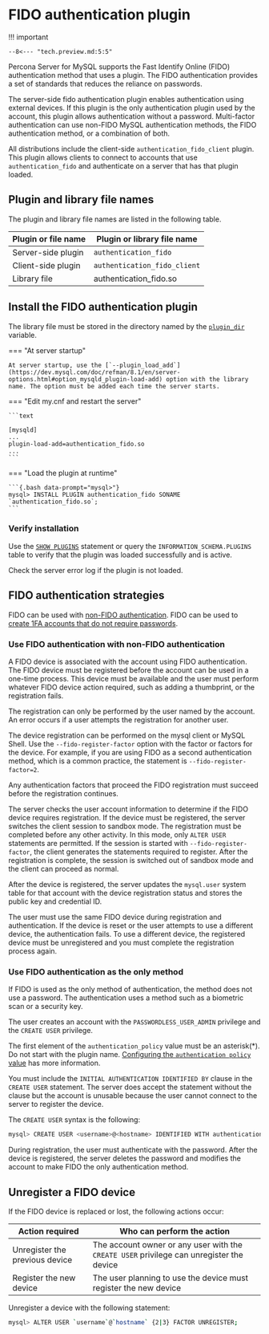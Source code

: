 # FIDO authentication plugin

!!! important

    --8<--- "tech.preview.md:5:5"
    
Percona Server for MySQL supports the Fast Identify Online (FIDO) authentication method that uses a plugin. The FIDO authentication provides a set of standards that reduces the reliance on passwords.

The server-side fido authentication plugin enables authentication using external devices. If this plugin is the only authentication plugin used by the account, this plugin allows authentication without a password. Multi-factor authentication can use non-FIDO MySQL authentication methods, the FIDO authentication method, or a combination of both. 

All distributions include the client-side `authentication_fido_client` plugin. This plugin allows clients to connect to accounts that use `authentication_fido` and authenticate on a server that has that plugin loaded.

## Plugin and library file names

The plugin and library file names are listed in the following table. 

| Plugin or file name | Plugin or library file name |
|---|---|
| Server-side plugin  | `authentication_fido` |
| Client-side plugin | `authentication_fido_client` |
| Library file | authentication_fido.so |

## Install the FIDO authentication plugin

The library file must be stored in the directory named by the [`plugin_dir`](https://dev.mysql.com/doc/refman/8.0/en/server-system-variables.html#sysvar_plugin_dir) variable. 

=== "At server startup"

    At server startup, use the [`--plugin_load_add`](https://dev.mysql.com/doc/refman/8.1/en/server-options.html#option_mysqld_plugin-load-add) option with the library name. The option must be added each time the server starts.

=== "Edit my.cnf and restart the server"

    ```text

    [mysqld]
    ...
    plugin-load-add=authentication_fido.so
    ...
    ```

=== "Load the plugin at runtime"

    ```{.bash data-prompt="mysql>"}
    mysql> INSTALL PLUGIN authentication_fido SONAME `authentication_fido.so`;
    ```

### Verify installation

Use the [`SHOW PLUGINS`](https://dev.mysql.com/doc/refman/8.1/en/show-plugins.html) statement or query the `INFORMATION_SCHEMA.PLUGINS` table to verify that the plugin was loaded successfully and is active.

Check the server error log if the plugin is not loaded.

## FIDO authentication strategies

FIDO can be used with [non-FIDO authentication](#use-fido-authentication-with-non-fido-authentication). FIDO can be used to [create 1FA accounts that do not require passwords](#use-fido-authentication-as-the-only-method).

### Use FIDO authentication with non-FIDO authentication

A FIDO device is associated with the account using FIDO authentication. The FIDO device must be registered before the account can be used in a one-time process. This device must be available and the user must perform whatever FIDO device action required, such as adding a thumbprint, or the registration fails.

The registration can only be performed by the user named by the account. An error occurs if a user attempts the registration for another user. 

The device registration can be performed on the mysql client or MySQL Shell.  Use the `--fido-register-factor` option with the factor or factors for the device. For example, if you are using FIDO as a second authentication method, which is a common practice, the statement is `--fido-register-factor=2`. 

Any authentication factors that proceed the FIDO registration must succeed before the registration continues.

The server checks the user account information to determine if the FIDO device requires registration. If the device must be registered, the server switches the client session to sandbox mode. The registration must be completed before any other activity. In this mode, only `ALTER USER` statements are permitted. If the session is started with `--fido-register-factor`, the client generates the statements required to register. After the registration is complete, the session is switched out of sandbox mode and the client can proceed as normal.

After the device is registered, the server updates the `mysql.user` system table for that account with the device registration status and stores the public key and credential ID.

The user must use the same FIDO device during registration and authentication. If the device is reset or the user attempts to use a different device, the authentication fails. To use a different device, the registered device must be unregistered and you must complete the registration process again.

### Use FIDO authentication as the only method

If FIDO is used as the only method of authentication, the method does not use a password. The authentication uses a method such as a biometric scan or a security key.

The user creates an account with the `PASSWORDLESS_USER_ADMIN` privilege and the `CREATE USER` privilege. 

The first element of the `authentication_policy` value must be an asterisk(*). Do not start with the plugin name. [Configuring the `authentication policy` value](https://dev.mysql.com/doc/refman/8.1/en/multifactor-authentication.html#multifactor-authentication-policy) has more information.

You must include the `INITIAL AUTHENTICATION IDENTIFIED BY` clause in the `CREATE USER` statement. The server does accept the statement without the clause but the account is unusable because the user cannot connect to the server to register the device. 

The `CREATE USER` syntax is the following:

```{.bash data-prompt="mysql>"}
mysql> CREATE USER <username>@<hostname> IDENTIFIED WITH authentication_fido INITIAL AUTHENTICATION IDENTIFIED BY '<password>';
```

During registration, the user must authenticate with the password. After the device is registered, the server deletes the password and modifies the account to make FIDO the only authentication method. 

## Unregister a FIDO device

If the FIDO device is replaced or lost, the following actions occur:

| Action required | Who can perform the action |
|---|---|
| Unregister the previous device | The account owner or any user with the `CREATE USER` privilege can unregister the device |
| Register the new device | The user planning to use the device must register the new device |

Unregister a device with the following statement:

```{.bash data-prompt="mysql>"}
mysql> ALTER USER `username`@`hostname` {2|3} FACTOR UNREGISTER;
```
